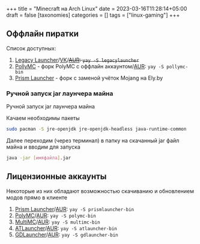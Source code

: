 +++
title = "Minecraft на Arch Linux"
date = 2023-03-16T11:28:14+05:00
draft = false
[taxonomies]
categories = []
tags = ["linux-gaming"]
+++

## Оффлайн пиратки

Список доступных:

1. [Legacy Launcher](https://llaun.ch/)/[VK](https://vk.link/tl_mc_launcher)/~~[AUR](https://aur.archlinux.org/packages/legacylauncher/): `yay -S legacylauncher`~~
2. [PollyMC](https://github.com/fn2006/PollyMC) - форк PolyMC с оффлайн аккаунтом/[AUR](https://aur.archlinux.org/packages/pollymc-bin): `yay -S pollymc-bin`
3. [Prism Launcher](https://github.com/Octol1ttle/PrismLauncher-elyby) - форк с заменой учёток Mojang на Ely.by

### Ручной запуск jar лаунчера майна

Ручной запуск jar лаунчера майна

Качаем необходимы пакеты

```sh
sudo pacman -S jre-openjdk jre-openjdk-headless java-runtime-common
```

Далее переходим (через терминал) в папку на скачанный jar файл майна и вводим для запуска

```sh
java -jar [имяфайла].jar
```

## Лицензионные аккаунты

Некоторые из них обладают возможностью скачиванию и обновлением модов прямо в клиенте

1. [Prism Launcher](https://prismlauncher.org/)/[AUR](https://aur.archlinux.org/packages/prismlauncher-bin): `yay -S prismlauncher-bin`
2. [PolyMC](https://polymc.org/)/[AUR](https://aur.archlinux.org/packages/polymc-bin): `yay -S polymc-bin`
3. [MultiMC](https://github.com/MultiMC/Launcher)/[AUR](https://aur.archlinux.org/packages/multimc-bin): `yay -S multimc-bin`
4. [ATLauncher](https://atlauncher.com/)/[AUR](https://aur.archlinux.org/packages/atlauncher-bin): `yay -S atlauncher-bin`
5. [GDLauncher](https://gdevs.io/)/[AUR](https://aur.archlinux.org/packages/gdlauncher-bin): `yay -S gdlauncher-bin`

